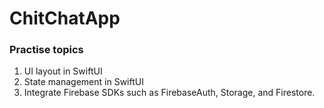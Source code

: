 # ChitChatApp

### Practise topics
1. UI layout in SwiftUI 
1. State management in SwiftUI
1. Integrate Firebase SDKs such as FirebaseAuth, Storage, and Firestore.
